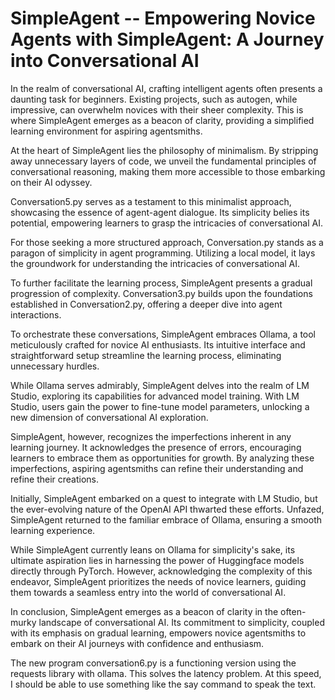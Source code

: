 # SimpleAgent -- Empowering Novice Agents with SimpleAgent: A Journey into Conversational AI

In the realm of conversational AI, crafting intelligent agents often presents a daunting task for beginners. Existing projects, such as autogen, while impressive, can overwhelm novices with their sheer complexity. This is where SimpleAgent emerges as a beacon of clarity, providing a simplified learning environment for aspiring agentsmiths.

 At the heart of SimpleAgent lies the philosophy of minimalism. By stripping away unnecessary layers of code, we unveil the fundamental principles of conversational reasoning, making them more accessible to those embarking on their AI odyssey.

 Conversation5.py serves as a testament to this minimalist approach, showcasing the essence of agent-agent dialogue. Its simplicity belies its potential, empowering learners to grasp the intricacies of conversational AI.

 For those seeking a more structured approach, Conversation.py stands as a paragon of simplicity in agent programming. Utilizing a local model, it lays the groundwork for understanding the intricacies of conversational AI.

 To further facilitate the learning process, SimpleAgent presents a gradual progression of complexity. Conversation3.py builds upon the foundations established in Conversation2.py, offering a deeper dive into agent interactions.

 To orchestrate these conversations, SimpleAgent embraces Ollama, a tool meticulously crafted for novice AI enthusiasts. Its intuitive interface and straightforward setup streamline the learning process, eliminating unnecessary hurdles.

 While Ollama serves admirably, SimpleAgent delves into the realm of LM Studio, exploring its capabilities for advanced model training. With LM Studio, users gain the power to fine-tune model parameters, unlocking a new dimension of conversational AI exploration.

 SimpleAgent, however, recognizes the imperfections inherent in any learning journey. It acknowledges the presence of errors, encouraging learners to embrace them as opportunities for growth. By analyzing these imperfections, aspiring agentsmiths can refine their understanding and refine their creations.

 Initially, SimpleAgent embarked on a quest to integrate with LM Studio, but the ever-evolving nature of the OpenAI API thwarted these efforts. Unfazed, SimpleAgent returned to the familiar embrace of Ollama, ensuring a smooth learning experience.

 While SimpleAgent currently leans on Ollama for simplicity's sake, its ultimate aspiration lies in harnessing the power of Huggingface models directly through PyTorch. However, acknowledging the complexity of this endeavor, SimpleAgent prioritizes the needs of novice learners, guiding them towards a seamless entry into the world of conversational AI.

 In conclusion, SimpleAgent emerges as a beacon of clarity in the often-murky landscape of conversational AI. Its commitment to simplicity, coupled with its emphasis on gradual learning, empowers novice agentsmiths to embark on their AI journeys with confidence and enthusiasm.

 The new program conversation6.py is a functioning version using the requests library with ollama.  This solves the latency problem. At this speed, I should be able to use something like the say command to speak the text.   
